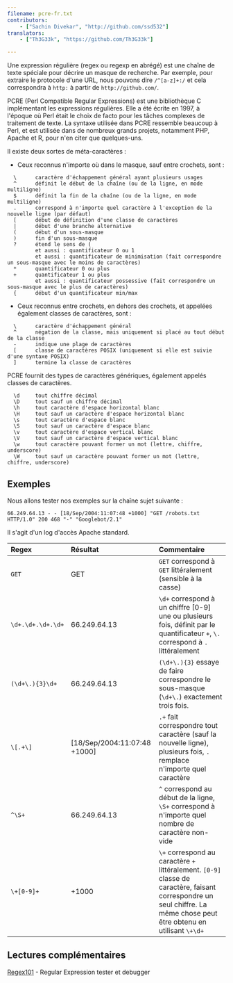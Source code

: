 ```yaml
---
filename: pcre-fr.txt
contributors:
    - ["Sachin Divekar", "http://github.com/ssd532"]
translators:
    - ["Th3G33k", "https://github.com/Th3G33k"]

---
```


Une expression régulière (regex ou regexp en abrégé) est une chaîne de texte spéciale pour décrire un masque de recherche. Par exemple, pour extraire le protocole d'une URL, nous pouvons dire `/^[a-z]+:/` et cela correspondra à `http:` à partir de `http://github.com/`.

PCRE (Perl Compatible Regular Expressions) est une bibliothèque C implémentant les expressions régulières. Elle a été écrite en 1997, à l'époque où Perl était le choix de facto pour les tâches complexes de traitement de texte. La syntaxe utilisée dans PCRE ressemble beaucoup à Perl, et est utilisée dans de nombreux grands projets, notamment PHP, Apache et R, pour n'en citer que quelques-uns.

Il existe deux sortes de méta-caractères :

* Ceux reconnus n'importe où dans le masque, sauf entre crochets, sont :

```
  \      caractère d'échappement général ayant plusieurs usages
  ^      définit le début de la chaîne (ou de la ligne, en mode multiligne)
  $      définit la fin de la chaîne (ou de la ligne, en mode multiligne)
  .      correspond à n'importe quel caractère à l'exception de la nouvelle ligne (par défaut)
  [      début de définition d'une classe de caractères
  |      début d'une branche alternative
  (      début d'un sous-masque
  )      fin d'un sous-masque
  ?      étend le sens de (
         et aussi : quantificateur 0 ou 1
         et aussi : quantificateur de minimisation (fait correspondre un sous-masque avec le moins de caractères)
  *      quantificateur 0 ou plus
  +      quantificateur 1 ou plus
         et aussi : quantificateur possessive (fait correspondre un sous-masque avec le plus de caractères)
  {      début d'un quantificateur min/max
```

* Ceux reconnus entre crochets, en dehors des crochets, et appelées également classes de caractères, sont :

```
  \      caractère d'échappement général
  ^      négation de la classe, mais uniquement si placé au tout début de la classe
  -      indique une plage de caractères
  [      classe de caractères POSIX (uniquement si elle est suivie d'une syntaxe POSIX)
  ]      termine la classe de caractères
```

PCRE fournit des types de caractères génériques, également appelés classes de caractères.

```
  \d     tout chiffre décimal
  \D     tout sauf un chiffre décimal
  \h     tout caractère d'espace horizontal blanc
  \H     tout sauf un caractère d'espace horizontal blanc
  \s     tout caractère d'espace blanc
  \S     tout sauf un caractère d'espace blanc
  \v     tout caractère d'espace vertical blanc
  \V     tout sauf un caractère d'espace vertical blanc
  \w     tout caractère pouvant former un mot (lettre, chiffre, underscore)
  \W     tout sauf un caractère pouvant former un mot (lettre, chiffre, underscore)
```

## Exemples

Nous allons tester nos exemples sur la chaîne sujet suivante :

```
66.249.64.13 - - [18/Sep/2004:11:07:48 +1000] "GET /robots.txt HTTP/1.0" 200 468 "-" "Googlebot/2.1"
```

Il s'agit d'un log d'accès Apache standard.

| Regex | Résultat          | Commentaire |
| :---- | :-------------- | :------ |
| `GET`   | GET | `GET` correspond à `GET` littéralement (sensible à la casse) |
| `\d+.\d+.\d+.\d+` | 66.249.64.13 | `\d+` correspond à un chiffre [0-9] une ou plusieurs fois, définit par le quantificateur `+`, `\.` correspond à `.` littéralement |
| `(\d+\.){3}\d+` | 66.249.64.13 | `(\d+\.){3}` essaye de faire correspondre le sous-masque (`\d+\.`) exactement trois fois. |
| `\[.+\]` | [18/Sep/2004:11:07:48 +1000] | `.+` fait correspondre tout caractère (sauf la nouvelle ligne), plusieurs fois, `.` remplace n'importe quel caractère |
| `^\S+` | 66.249.64.13 | `^` correspond au début de la ligne, `\S+` correspond à n'importe quel nombre de caractère non-vide |
| `\+[0-9]+` | +1000 | `\+` correspond au caractère `+` littéralement. `[0-9]` classe de caractère, faisant correspondre un seul chiffre. La même chose peut être obtenu en utilisant `\+\d+` |

## Lectures complémentaires

[Regex101](https://regex101.com/) - Regular Expression tester et debugger
